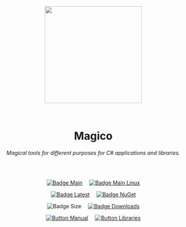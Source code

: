 
<div align = center>

<br>
<br>
    
<img
  src = 'https://cdn.jsdelivr.net/gh/Aptivi/Magico@master/Magico/OfficialAppIcon-Magico-512.png'
  width = 256
  align = center
/>

<br>

# Magico
    
*Magical tools for different purposes for C# applications and libraries.*

<br>
<br>

[![Badge Main]][Main]   
[![Badge Main Linux]][Main Linux]

[![Badge Latest]][Latest]   
[![Badge NuGet]][NuGet]

![Badge Size]   
[![Badge Downloads]][Releases]

[![Button Manual]][Manual]   
[![Button Libraries]][Libraries]

</div>
    
<br>

</div>


<!----------------------------------------------------------------------------->

[Releases]: https://github.com/Aptivi/Magico/releases
[Latest]: https://github.com/Aptivi/Magico/releases/latest
[NuGet]: https://www.nuget.org/packages/Magico/

[Main]: https://github.com/Aptivi/Magico/actions/workflows/build-win.yml
[Main Linux]: https://github.com/Aptivi/Magico/actions/workflows/build-linux.yml

[Libraries]: https://aptivi.gitbook.io/magico-manual/project-dependencies
[Manual]: https://aptivi.gitbook.io/magico-manual/

<!----------------------------------[ Badges ]--------------------------------->

[Badge Downloads]: https://img.shields.io/github/downloads/Aptivi/Magico/total?color=217346&label=Downloads&style=for-the-badge&logoColor=white&logo=DocuSign&labelColor=2d9d5f
[Badge Latest]: https://img.shields.io/github/v/release/Aptivi/Magico?color=212121&include_prereleases&label=github&style=for-the-badge&logoColor=white&logo=AzureArtifacts&labelColor=303030
[Badge NuGet]: https://img.shields.io/nuget/vpre/Magico?color=012f52&style=for-the-badge&logoColor=white&logo=NuGet&labelColor=004880
[Badge Size]: https://img.shields.io/github/repo-size/Aptivi/Magico?color=bb4a28&label=size&logoColor=white&style=for-the-badge&logo=GoogleAnalytics&labelColor=E85C33

[Badge Main]: https://github.com/Aptivi/Magico/actions/workflows/build-win.yml/badge.svg
[Badge Main Linux]: https://github.com/Aptivi/Magico/actions/workflows/build-linux.yml/badge.svg


<!---------------------------------[ Buttons ]--------------------------------->

[Button Libraries]: https://img.shields.io/badge/Libraries-EA8220?style=for-the-badge&logoColor=white&logo=AzureArtifacts
[Button Manual]: https://img.shields.io/badge/Docs-blueviolet?style=for-the-badge&logoColor=white&logo=GitBook
